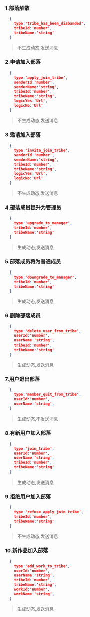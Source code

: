 ### 1.部落解散

```json
  {
    type:'tribe_has_been_disbanded',
    tribeId:'number',
    tribeName:'string'
  }
```
> 不生成动态,发送消息
 
### 2.申请加入部落
```json
  {
    type:'apply_join_tribe',
    senderId:'number',
    senderName:'string',
    tribeId:'number',
    tribeName:'string',
    logicYes:'Url',
    logicNo:'Url'
  }
```
> 不生成动态,发送消息

### 3.邀请加入部落
```json
  {
    type:'invita_join_tribe',
    senderId:'number',
    senderName:'string',
    tribeId:'number',
    tribeName:'string',
    logicYes:'Url',
    logicNo:'Url'
  }
```
> 不生成动态,发送消息

### 4.部落成员提升为管理员
```json
  {
    type:'upgrade_to_manager',
    tribeId:'number',
    tribeName:'string'
  }
```
> 生成动态,发送消息

### 5.部落成员将为普通成员
```json
  {
    type:'downgrade_to_manager',
    tribeId:'number',
    tribeName:'string'
  }
```
> 生成动态,发送消息

### 6.删除部落成员
```json
  {
    type:'delete_user_from_tribe',
    userId:'number',
    userName:'string',
    tribeId:'number',
    tribeName:'string'
  }
```
> 生成动态,发送消息

### 7.用户退出部落
```json
  {
    type:'member_quit_from_tribe',
    userId:'number',
    userName:'string',
  }
```
> 生成动态,不发送消息

### 8.有新用户加入部落
```json
  {
    type:'join_tribe',
    userId:'number',
    userName:'string',
    tribeId:'number',
    tribeName:'string'
  }
```
> 生成动态,发送消息

### 9.拒绝用户加入部落
```json
  {
    type:'refuse_apply_join_tribe',
    tribeId:'number',
    tribeName:'string'
  }
```
> 不生成动态,发送消息

### 10.新作品加入部落
```json
  {
    type:'add_work_to_tribe',
    userId:'number',
    userName:'string',
    tribeId:'number',
    tribeName:'string',
    workId:'number',
    workName:'string',
  }
```
> 生成动态,发送消息

